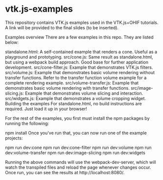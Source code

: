 # vtk.js-examples

This repository contains VTK.js examples used in the VTK.js+OHIF tutorials. A link will be provided to the final slides (to be inserted).

Examples overview
There are a few examples in this repo. They are listed below:

standalone.html: A self-contained example that renders a cone. Useful as a playground and prototyping.
src/cone.js: Same result as standalone.html, but using a webpack build approach. Good base for further application development.
src/cone-filter.js: Example that demonstrates VTK.js filters.
src/volume.js: Example that demonstrates basic volume rendering without transfer functions. Refer to the transfer function volume example for a complete rendering example.
src/volume-transfer.js: Example that demonstrates basic volume rendering with transfer functions.
src/image-slicing.js: Example that demonstrates volume slicing and interaction.
src/widgets.js: Example that demonstrates a volume cropping widget.
Building the examples
For standalone.html, no build instructions are required. Just load it up in your browser!

For the rest of the examples, you first must install the npm packages by running the following:

npm install
Once you've run that, you can now run one of the example projects:

npm run dev:cone
npm run dev:cone-filter
npm run dev:volume
npm run dev:volume-transfer
npm run dev:image-slicing
npm run dev:widgets

Running the above commands will use the webpack-dev-server, which will watch the transpiled files and reload the page whenever changes occur. Once run, you can see the results at http://localhost:8080/.